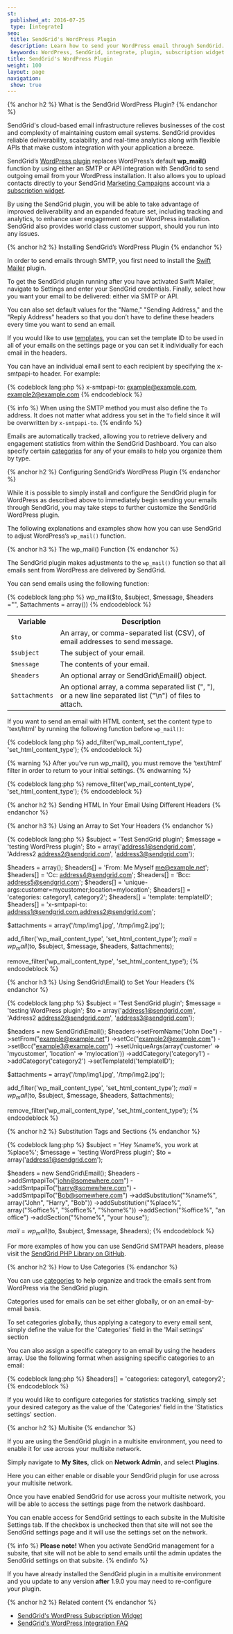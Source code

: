 ```yaml
---
st:
 published_at: 2016-07-25
 type: [integrate]
seo:
 title: SendGrid's WordPress Plugin
 description: Learn how to send your WordPress email through SendGrid.
 keywords: WordPress, SendGrid, integrate, plugin, subscription widget
title: SendGrid's WordPress Plugin
weight: 100
layout: page
navigation:
 show: true
---
```

{% anchor h2 %}
What is the SendGrid WordPress Plugin?
{% endanchor %}

SendGrid's cloud-based email infrastructure relieves businesses of the cost and complexity of maintaining custom email systems. SendGrid provides reliable deliverability, scalability, and real-time analytics along with flexible APIs that make custom integration with your application a breeze.

SendGrid’s [WordPress plugin](https://wordpress.org/plugins/sendgrid-email-delivery-simplified/) replaces WordPress’s default **wp_mail()** function by using either an SMTP or API integration with SendGrid to send outgoing email from your WordPress installation. It also allows you to upload contacts directly to your SendGrid [Marketing Campaigns]({{root_url}}/User_Guide/Marketing_Campaigns/index.html) account via a [subscription widget]({{root_url}}/for-developers/managing-contacts/wordpress-subscription-widget.html).

By using the SendGrid plugin, you will be able to take advantage of improved deliverability and an expanded feature set, including tracking and analytics, to enhance user engagement on your WordPress installation. SendGrid also provides world class customer support, should you run into any issues.

{% anchor h2 %}
Installing SendGrid’s WordPress Plugin
{% endanchor %}

In order to send emails through SMTP, you first need to install the [Swift Mailer](https://wordpress.org/plugins/swift-mailer/) plugin.

To get the SendGrid plugin running after you have activated Swift Mailer, navigate to Settings and enter your SendGrid credentials. Finally, select how you want your email to be delivered: either via SMTP or API.

You can also set default values for the "Name," "Sending Address," and the "Reply Address” headers so that you don’t have to define these headers every time you want to send an email.

If you would like to use [templates]({{root_url}}/User_Guide/Transactional_Templates/index.html), you can set the template ID to be used in all of your emails on the settings page or you can set it individually for each email in the headers.

You can have an individual email sent to each recipient by specifying the x-smtpapi-to header. For example:

{% codeblock lang:php %}
x-smtpapi-to: example@example.com, example2@example.com
{% endcodeblock %}

{% info %}
When using the SMTP method you must also define the `To` address. It does not matter what address you set in the `To` field since it will be overwritten by `x-smtpapi-to`.
{% endinfo %}

Emails are automatically tracked, allowing you to retrieve delivery and engagement statistics from within the SendGrid Dashboard. You can also specify certain [categories](#-How-to-Use-Categories) for any of your emails to help you organize them by type.

{% anchor h2 %}
Configuring SendGrid’s WordPress Plugin
{% endanchor %}

While it is possible to simply install and configure the SendGrid plugin for WordPress as described above to immediately begin sending your emails through SendGrid, you may take steps to further customize the SendGrid WordPress plugin.

The following explanations and examples show how you can use SendGrid to adjust WordPress’s `wp_mail()` function.

{% anchor h3 %}
The wp_mail() Function
{% endanchor %}

The SendGrid plugin makes adjustments to the `wp_mail()` function so that all emails sent from WordPress are delivered by SendGrid.

You can send emails using the following function:

{% codeblock lang:php %}
wp_mail($to, $subject, $message, $headers ="", $attachments = array())
{% endcodeblock %}

<table class="table">
  <tr><th>Variable</th><th>Description</th></tr>
  <tr><td><code>$to</code></td><td>An array, or comma-separated list (CSV), of email addresses to send message.</td></tr>
  <tr><td><code>$subject</code></td><td>The subject of your email.</td></tr>
  <tr><td><code>$message</code></td><td>The contents of your email.</td></tr>
  <tr><td><code>$headers</code></td><td>An optional array or SendGrid\Email() object.</td></tr>
  <tr><td><code>$attachments</code></td><td>An optional array, a comma separated list (", "), or a new line separated list ("\n") of files to attach.</td></tr>
</table>

If you want to send an email with HTML content, set the content type to 'text/html' by running the following function before `wp_mail()`:

{% codeblock lang:php %}
add_filter('wp_mail_content_type', 'set_html_content_type');
{% endcodeblock %}

{% warning %}
After you’ve run wp_mail(), you must remove the ‘text/html’ filter in order to return to your initial settings.
{% endwarning %}

{% codeblock lang:php %}
remove_filter('wp_mail_content_type', 'set_html_content_type');
{% endcodeblock %}

{% anchor h2 %}
Sending HTML In Your Email Using Different Headers
{% endanchor %}

{% anchor h3 %}
Using an Array to Set Your Headers
{% endanchor %}

{% codeblock lang:php %}
$subject = 'Test SendGrid plugin';
$message = 'testing WordPress plugin';
$to = array('address1@sendgrid.com', 'Address2 <address2@sendgrid.com>', 'address3@sendgrid.com');

$headers = array();
$headers[] = 'From: Me Myself <me@example.net>';
$headers[] = 'Cc: address4@sendgrid.com';
$headers[] = 'Bcc: address5@sendgrid.com';
$headers[] = 'unique-args:customer=mycustomer;location=mylocation';
$headers[] = 'categories: category1, category2';
$headers[] = 'template: templateID';
$headers[] = 'x-smtpapi-to: address1@sendgrid.com,address2@sendgrid.com';

$attachments = array('/tmp/img1.jpg', '/tmp/img2.jpg');

add_filter('wp_mail_content_type', 'set_html_content_type');
$mail = wp_mail($to, $subject, $message, $headers, $attachments);

remove_filter('wp_mail_content_type', 'set_html_content_type');
{% endcodeblock %}

{% anchor h3 %}
Using SendGrid\Email() to Set Your Headers
{% endanchor %}

{% codeblock lang:php %}
$subject = 'Test SendGrid plugin';
$message = 'testing WordPress plugin';
$to = array('address1@sendgrid.com', 'Address2 <address2@sendgrid.com>', 'address3@sendgrid.com');

$headers = new SendGrid\Email();
$headers->setFromName("John Doe")
        ->setFrom("example@example.net")
        ->setCc("example2@example.com")
        ->setBcc("example3@example.com")
        ->setUniqueArgs(array('customer' => 'mycustomer', 'location' => 'mylocation'))
        ->addCategory('category1')
        ->addCategory('category2')
        ->setTemplateId('templateID');

$attachments = array('/tmp/img1.jpg', '/tmp/img2.jpg');

add_filter('wp_mail_content_type', 'set_html_content_type');
$mail = wp_mail($to, $subject, $message, $headers, $attachments);

remove_filter('wp_mail_content_type', 'set_html_content_type');
{% endcodeblock %}

{% anchor h2 %}
Substitution Tags and Sections
{% endanchor %}

{% codeblock lang:php %}
$subject = 'Hey %name%, you work at %place%';
$message = 'testing WordPress plugin';
$to = array('address1@sendgrid.com');

$headers = new SendGrid\Email();
$headers
    ->addSmtpapiTo("john@somewhere.com")
    ->addSmtpapiTo("harry@somewhere.com")
    ->addSmtpapiTo("Bob@somewhere.com")
    ->addSubstitution("%name%", array("John", "Harry", "Bob"))
    ->addSubstitution("%place%", array("%office%", "%office%", "%home%"))
    ->addSection("%office%", "an office")
    ->addSection("%home%", "your house");

$mail = wp_mail($to, $subject, $message, $headers);
{% endcodeblock %}

For more examples of how you can use SendGrid SMTPAPI headers, please visit the [SendGrid PHP Library on GitHub](https://github.com/sendgrid/sendgrid-php#smtpapi).

{% anchor h2 %}
How to Use Categories
{% endanchor %}

You can use [categories]({{root_url}}/User_Guide/Statistics/categories.html) to help organize and track the emails sent from WordPress via the SendGrid plugin.

Categories used for emails can be set either globally, or on an email-by-email basis.

To set categories globally, thus applying a category to every email sent, simply define the value for the 'Categories' field in the 'Mail settings' section

You can also assign a specific category to an email by using the headers array. Use the following format when assigning specific categories to an email:

{% codeblock lang:php %}
$headers[] = 'categories: category1, category2';
{% endcodeblock %}

If you would like to configure categories for statistics tracking, simply set your desired category as the value of the 'Categories' field in the 'Statistics settings' section.

{% anchor h2 %}
Multisite
{% endanchor %}

If you are using the SendGrid plugin in a multisite environment, you need to enable it for use across your multisite network.

Simply navigate to **My Sites**, click on **Network Admin**, and select **Plugins**.

Here you can either enable or disable your SendGrid plugin for use across your multisite network.

Once you have enabled SendGrid for use across your multisite network, you will be able to access the settings page from the network dashboard.

You can enable access for SendGrid settings to each subsite in the Multisite Settings tab. If the checkbox is unchecked then that site will not see the SendGrid settings page and it will use the settings set on the network.

{% info %}
**Please note!** When you activate SendGrid management for a subsite, that site will not be able to send emails until the admin updates the SendGrid settings on that subsite.
{% endinfo %}

If you have already installed the SendGrid plugin in a multisite environment and you update to any version **after** 1.9.0 you may need to re-configure your plugin.

{% anchor h2 %}
Related content
{% endanchor %}
* [SendGrid's WordPress Subscription Widget]({{root_url}}/for-developers/managing-contacts/wordpress-subscription-widget.html)
* [SendGrid's WordPress Integration FAQ]({{root_url}}/Integrate/Tutorials/WordPress/wordpress_integration_faq.html)
